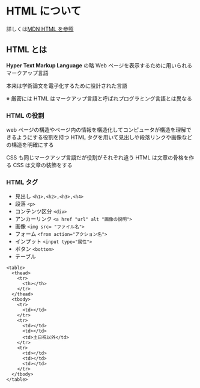 # HTML について

詳しくは[MDN HTML を参照](https://developer.mozilla.org/ja/docs/Web/HTML)

## HTML とは

**Hyper Text Markup Language** の略
Web ページを表示するために用いられるマークアップ言語

本来は学術論文を電子化するために設計された言語

※ 厳密には HTML はマークアップ言語と呼ばれプログラミング言語とは異なる

### HTML の役割

web ページの構造やページ内の情報を構造化してコンピュータが構造を理解できるようにする役割を持つ
HTML タグを用いて見出しや段落リンクや画像などの構造を明確にする

CSS も同じマークアップ言語だが役割がそれぞれ違う
HTML は文章の骨格を作る
CSS は文章の装飾をする

### HTML タグ

- 見出し `<h1>,<h2>,<h3>,<h4>`
- 段落 `<p>`
- コンテンツ区分 `<div>`
- アンカーリンク `<a href "url" alt "画像の説明">`
- 画像 `<img src= "ファイル名">`
- フォーム `<from action="アクション名">`
- インプット `<input type="属性">`
- ボタン `<bottom>`
- テーブル

```
<table>
  <thead>
    <tr>
      <th></th>
    </tr>
  </thead>
  <tbody>
    <tr>
      <td></td>
    </tr>
    <tr>
      <td></td>
      <td></td>
      <td>土日祝以外</td>
    </tr>
    <tr>
      <td></td>
      <td></td>
      <td></td>
    </tr>
  </tbody>
</table>
```
